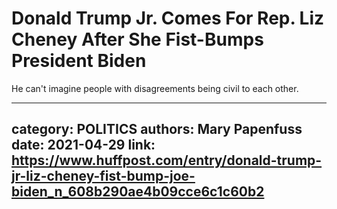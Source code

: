 # Donald Trump Jr. Comes For Rep. Liz Cheney After She Fist-Bumps President Biden

He can't imagine people with disagreements being civil to each other.

---
category: POLITICS
authors: Mary Papenfuss
date: 2021-04-29
link: https://www.huffpost.com/entry/donald-trump-jr-liz-cheney-fist-bump-joe-biden_n_608b290ae4b09cce6c1c60b2
---
